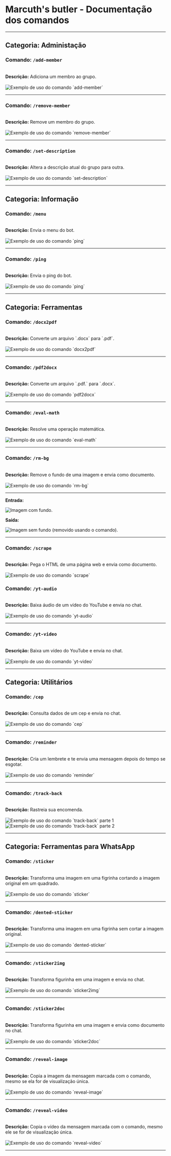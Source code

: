 # Marcuth's butler - Documentação dos comandos

<hr>

## Categoria: Administação

### Comando: `/add-member`
<br>
<b>Descrição:</b> Adiciona um membro ao grupo.
<br><br>
<img src="static/images/command-prints/add-member.png" alt="Exemplo de uso do comando `add-member`">

<hr>

### Comando: `/remove-member`
<br>
<b>Descrição:</b> Remove um membro do grupo.
<br><br>
<img src="static/images/command-prints/remove-member.png" alt="Exemplo de uso do comando `remove-member`">

<hr>

### Comando: `/set-description`
<br>
<b>Descrição:</b> Altera a descrição atual do grupo para outra.
<br><br>
<img src="static/images/command-prints/set-description.png" alt="Exemplo de uso do comando `set-description`">

<hr>

## Categoria: Informação

### Comando: `/menu`
<br>
<b>Descrição:</b> Envia o menu do bot.
<br><br>
<img src="static/images/command-prints/ping.png" alt="Exemplo de uso do comando `ping`">

<hr>

### Comando: `/ping`
<br>
<b>Descrição:</b> Envia o ping do bot.
<br><br>
<img src="static/images/command-prints/ping.png" alt="Exemplo de uso do comando `ping`">

<hr>

## Categoria: Ferramentas

### Comando: `/docx2pdf`
<br>
<b>Descrição:</b> Converte um arquivo `.docx` para `.pdf`.
<br><br>
<img src="static/images/command-prints/docx2pdf.png" alt="Exemplo de uso do comando `docx2pdf`">

<hr>

### Comando: `/pdf2docx`
<br>
<b>Descrição:</b> Converte um arquivo `.pdf.` para `.docx`.
<br><br>
<img src="static/images/command-prints/pdf2docx.png" alt="Exemplo de uso do comando `pdf2docx`">

<hr>

### Comando: `/eval-math`
<br>
<b>Descrição:</b> Resolve uma operação matemática.
<br><br>
<img src="static/images/command-prints/eval-math.png" alt="Exemplo de uso do comando `eval-math`">

<hr>

### Comando: `/rm-bg`
<br>
<b>Descrição:</b> Remove o fundo de uma imagem e envia como documento.
<br><br>
<img src="static/images/command-prints/rm-bg.png" alt="Exemplo de uso do comando `rm-bg`">

<hr>

<b>Entrada:</b><br>

<img src="static/images/outhers/img-with-bg.png" alt="Imagem com fundo.">

<b>Saída:</b><br>

<img src="static/images/outhers/img-without-bg.png" alt="Imagem sem fundo (removido usando o comando).">

<hr>

### Comando: `/scrape`
<br>
<b>Descrição:</b> Pega o HTML de uma página web e envia como documento.
<br><br>
<img src="static/images/command-prints/scrape.png" alt="Exemplo de uso do comando `scrape`">

### Comando: `/yt-audio`
<br>
<b>Descrição:</b> Baixa áudio de um vídeo do YouTube e envia no chat.
<br><br>
<img src="static/images/command-prints/yt-audio.png" alt="Exemplo de uso do comando `yt-audio`">

<hr>

### Comando: `/yt-video`
<br>
<b>Descrição:</b> Baixa um vídeo do YouTube e envia no chat.
<br><br>
<img src="static/images/command-prints/yt-video.png" alt="Exemplo de uso do comando `yt-video`">

<hr>

## Categoria: Utilitários

### Comando: `/cep`
<br>
<b>Descrição:</b> Consulta dados de um cep e envia no chat.
<br><br>
<img src="static/images/command-prints/cep.png" alt="Exemplo de uso do comando `cep`">

<hr>

### Comando: `/reminder`
<br>
<b>Descrição:</b> Cria um lembrete e te envia uma mensagem depois do tempo se esgotar.
<br><br>
<img src="static/images/command-prints/reminder.png" alt="Exemplo de uso do comando `reminder`">

<hr>

### Comando: `/track-back`
<br>
<b>Descrição:</b> Rastreia sua encomenda.
<br><br>
<img src="static/images/command-prints/track-back-part-1.png" alt="Exemplo de uso do comando `track-back` parte 1">
<br>
<img src="static/images/command-prints/track-back-part-2.png" alt="Exemplo de uso do comando `track-back` parte 2">

<hr>

## Categoria: Ferramentas para WhatsApp

### Comando: `/sticker`
<br>
<b>Descrição:</b> Transforma uma imagem em uma figrinha cortando a imagem original em um quadrado.
<br><br>
<img src="static/images/command-prints/sticker.png" alt="Exemplo de uso do comando `sticker`">

<hr>

### Comando: `/dented-sticker`
<br>
<b>Descrição:</b> Transforma uma imagem em uma figrinha sem cortar a imagem original.
<br><br>
<img src="static/images/command-prints/dented-sticker.png" alt="Exemplo de uso do comando `dented-sticker`">

<hr>

### Comando: `/sticker2img`
<br>
<b>Descrição:</b> Transforma figurinha em uma imagem e envia no chat.
<br><br>
<img src="static/images/command-prints/sticker2img.png" alt="Exemplo de uso do comando `sticker2img`">

<hr>

### Comando: `/sticker2doc`
<br>
<b>Descrição:</b> Transforma figurinha em uma imagem e envia como documento no chat.
<br><br>
<img src="static/images/command-prints/sticker2doc.png" alt="Exemplo de uso do comando `sticker2doc`">

<hr>

### Comando: `/reveal-image`
<br>
<b>Descrição:</b> Copia a imagem da mensagem marcada com o comando, mesmo se ela for de visualização única.
<br><br>
<img src="static/images/command-prints/reveal-image.png" alt="Exemplo de uso do comando `reveal-image`">

<hr>

### Comando: `/reveal-video`
<br>
<b>Descrição:</b> Copia o vídeo da mensagem marcada com o comando, mesmo ele se for de visualização única.
<br><br>
<img src="static/images/command-prints/reveal-video.png" alt="Exemplo de uso do comando `reveal-video`">

<hr>
